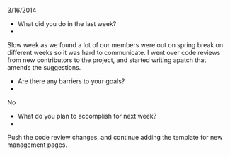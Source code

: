 3/16/2014

- What did you do in the last week?
- 
Slow week as we found a lot of our members were out on spring break on different weeks so it was hard to communicate. I went over code reviews from new contributors to the project, and started writing apatch that amends the suggestions.

- Are there any barriers to your goals?
- 
No

- What do you plan to accomplish for next week?
- 
Push the code review changes, and continue adding the template for new management pages.
